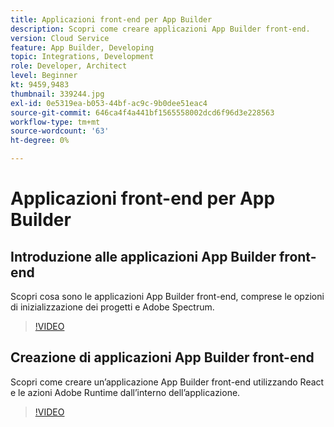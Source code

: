 ```yaml
---
title: Applicazioni front-end per App Builder
description: Scopri come creare applicazioni App Builder front-end.
version: Cloud Service
feature: App Builder, Developing
topic: Integrations, Development
role: Developer, Architect
level: Beginner
kt: 9459,9483
thumbnail: 339244.jpg
exl-id: 0e5319ea-b053-44bf-ac9c-9b0dee51eac4
source-git-commit: 646ca4f4a441bf1565558002dcd6f96d3e228563
workflow-type: tm+mt
source-wordcount: '63'
ht-degree: 0%

---
```


# Applicazioni front-end per App Builder

## Introduzione alle applicazioni App Builder front-end

Scopri cosa sono le applicazioni App Builder front-end, comprese le opzioni di inizializzazione dei progetti e Adobe Spectrum.

>[!VIDEO](https://video.tv.adobe.com/v/339247/?quality=12&learn=on)

## Creazione di applicazioni App Builder front-end

Scopri come creare un’applicazione App Builder front-end utilizzando React e le azioni Adobe Runtime dall’interno dell’applicazione.

>[!VIDEO](https://video.tv.adobe.com/v/339248/?quality=12&learn=on)
